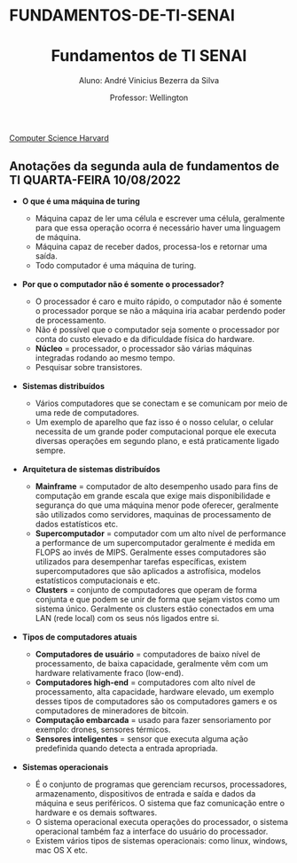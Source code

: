 # FUNDAMENTOS-DE-TI-SENAI
<body>
<header>
<h1>Fundamentos de TI SENAI</h1>
<p>Aluno: André Vinicius Bezerra da Silva</p>
<p>Professor: Wellington</p>
</header>
   
   <p><a href="https://handbook.college.harvard.edu/files/collegehandbook/files/harvard_college_fields_of_concentration_22_-_23.pdf">Computer Science Harvard</a></p>
   
<section class = "aula1">

<h2>Anotações da segunda aula de fundamentos de TI QUARTA-FEIRA 10/08/2022</h2>
<ul>
   <li><strong>O que é uma máquina de turing</strong></li>
   <ul>
       <li>Máquina capaz de ler uma célula e escrever uma célula, geralmente para que essa operação ocorra é necessário haver uma linguagem de máquina.</li>
       <li>Máquina capaz de receber dados, processa-los e retornar uma saída.</li>
       <li>Todo computador é uma máquina de turing.</li>
   </ul>
   
   <br>
   
   <li><strong>Por que o computador não é somente o processador?</strong></li>
   <ul>
      <li>O processador é caro e muito rápido, o computador não é somente o processador porque se não a máquina iria acabar perdendo poder de processamento.</li>
      <li>Não é possível que o computador seja somente o processador por conta do custo elevado e da dificuldade física do hardware.</li>
      <li><strong>Núcleo</strong> = processador, o processador são várias máquinas integradas rodando ao mesmo tempo.</li>
      <li>Pesquisar sobre transistores.</li>
   </ul>
   
   <br>
   
   <li><strong>Sistemas distribuídos</strong></li>
   <ul>
      <li>Vários computadores que se conectam e se comunicam por meio de uma rede de computadores.</li>
      <li>Um exemplo de aparelho que faz isso é o nosso celular, o celular necessita de um grande poder computacional porque ele executa diversas operações em segundo plano, e está praticamente ligado sempre.</li>
   </ul>
   
   <br>
   
   <li><strong>Arquitetura de sistemas distribuídos</strong></li>
   <ul>
      <li><strong>Mainframe</strong> = computador de alto desempenho usado para fins de computação em grande escala que exige mais disponibilidade e segurança do que uma máquina menor pode oferecer, geralmente são utilizados como servidores, maquinas de processamento de dados estatísticos etc.</li>
      <li><strong>Supercomputador</strong> = computador com um alto nível de performance a performance de um supercomputador geralmente é medida em FLOPS ao invés de MIPS. Geralmente esses computadores são utilizados para desempenhar tarefas específicas, existem supercomputadores que são aplicados a astrofísica, modelos estatísticos computacionais e etc.</li>
      <li><strong>Clusters</strong> = conjunto de computadores que operam de forma conjunta e que podem se unir de forma que sejam vistos como um sistema único. Geralmente os clusters estão conectados em uma LAN (rede local) com os seus nós ligados entre si.</li>
   </ul>
   
   <br>
   
   <li><strong>Tipos de computadores atuais</strong></li>
   <ul>
      <li><strong>Computadores de usuário</strong> = computadores de baixo nível de processamento, de baixa capacidade, geralmente vêm com um hardware relativamente fraco (low-end).</li>
      <li><strong>Computadores high-end</strong> = computadores com alto nível de processamento, alta capacidade, hardware elevado, um exemplo desses tipos de computadores são os computadores gamers e os computadores de mineradores de bitcoin.</li>
      <li><strong>Computação embarcada</strong> = usado para fazer sensoriamento por exemplo: drones, sensores térmicos.</li>
      <li><strong>Sensores inteligentes</strong> = sensor que executa alguma ação predefinida quando detecta a entrada apropriada.</li>
   </ul>
   
   <br>
   
   <li><strong>Sistemas operacionais</strong></li>
   <ul>
      <li> É o conjunto de programas que gerenciam recursos, processadores, armazenamento, dispositivos de entrada e saída e dados da máquina e seus periféricos. O sistema que faz comunicação entre o hardware e os demais softwares.</li>
      <li>O sistema operacional executa operações do processador, o sistema operacional também faz a interface do usuário do processador.</li>
      <li>Existem vários tipos de sistemas operacionais: como linux, windows, mac OS X etc.</li>
   </ul>
   
   
   
</ul>

</section class = "aula1">


</body>
